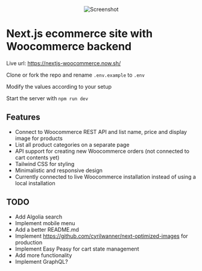 <p align="center">
<img src="https://github.com/w3bdesign/nextjs-woocommerce/blob/master/screenshot.jpg?" alt="Screenshot"/>
</p>

# Next.js ecommerce site with Woocommerce backend

Live url: <a href="https://nextjs-woocommerce.now.sh/">https://nextjs-woocommerce.now.sh/</a>

Clone or fork the repo and rename ```.env.example``` to ```.env```

Modify the values according to your setup

Start the server with ```npm run dev ```

## Features

- Connect to Woocommerce REST API and list name, price and display image for products
- List all product categories on a separate page
- API support for creating new Woocommerce orders (not connected to cart contents yet)
- Tailwind CSS for styling
- Minimalistic and responsive design
- Currently connected to live Woocommerce installation instead of using a local installation

## TODO

- Add Algolia search
- Implement mobile menu
- Add a better README.md
- Implement https://github.com/cyrilwanner/next-optimized-images for production
- Implement Easy Peasy for cart state management
- Add more functionality
- Implement GraphQL?




